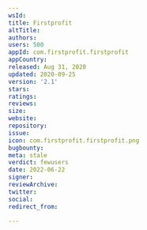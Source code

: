 ```yaml
---
wsId: 
title: Firstprofit
altTitle: 
authors: 
users: 500
appId: com.firstprofit.firstprofit
appCountry: 
released: Aug 31, 2020
updated: 2020-09-25
version: '2.1'
stars: 
ratings: 
reviews: 
size: 
website: 
repository: 
issue: 
icon: com.firstprofit.firstprofit.png
bugbounty: 
meta: stale
verdict: fewusers
date: 2022-06-22
signer: 
reviewArchive: 
twitter: 
social: 
redirect_from: 

---
```


